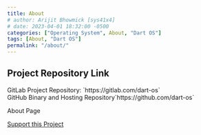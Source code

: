 ```yaml
---
title: About
# author: Arijit Bhowmick [sys41x4]
# date: 2023-04-01 18:32:00 -0500
categories: ["Operating System", About, "Dart OS"]
tags: [About, "Dart OS"]
permalink: "/about/"
---
```


<h2> Project Repository Link </h2>
GitLab Project Repository: `https://gitlab.com/dart-os`<br>
GitHub Binary and Hosting Repository`https://github.com/dart-os`

About Page

<a href="https://sys41x4.github.io/support/sys41x4">Support this Project</a>
